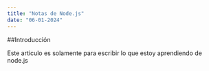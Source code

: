 ```yaml
--- 
title: "Notas de Node.js"
date: "06-01-2024"
---
```


##Introducción

Este articulo es solamente para escribir lo que estoy aprendiendo de node.js

